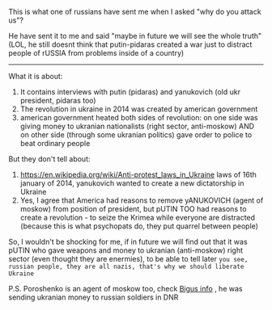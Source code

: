 This is what one of russians have sent me when I asked "why do you attack us"?

He have sent it to me and said "maybe in future we will see the whole truth" (LOL, he still doesnt think that putin-pidaras created a war just to distract people of rUSSIA from problems inside of a country)

----

What it is about:
1. It contains interviews with putin (pidaras) and yanukovich (old ukr president, pidaras too)
2. The revolution in ukraine in 2014 was created by american government
3. american government heated both sides of revolution: on one side was giving money to ukranian nationalists (right sector, anti-moskow) AND on other side (through some ukranian politics) gave order to police to beat ordinary people

But they don't tell about: 
1. https://en.wikipedia.org/wiki/Anti-protest_laws_in_Ukraine laws of 16th january of 2014, yanukovich wanted to create a new dictatorship in Ukraine
2. Yes, I agree that America had reasons to remove yANUKOVICH (agent of moskow) from position of president, but pUTIN TOO had reasons to create a revolution - to seize the Krimea while everyone are distracted (because this is what psychopats do, they put quarrel between people)


So, I wouldn't be shocking for me, if in future we will find out that it was pUTIN who gave weapons and money to ukranian (anti-moskow) right sector (even thought they are enermies), to be able to tell later `you see, russian people, they are all nazis, that's why we should liberate Ukraine`


P.S. Poroshenko is an agent of moskow too, check [Bigus info](https://www.youtube.com/watch?v=VZJG_RKktBQ) , he was sending ukranian money to russian soldiers in DNR
